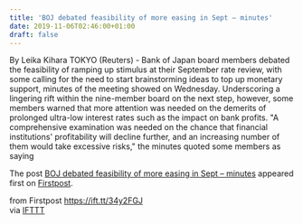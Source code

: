 ```yaml
---
title: 'BOJ debated feasibility of more easing in Sept – minutes'
date: 2019-11-06T02:46:00+01:00
draft: false
---
```


By Leika Kihara TOKYO (Reuters) - Bank of Japan board members debated the feasibility of ramping up stimulus at their September rate review, with some calling for the need to start brainstorming ideas to top up monetary support, minutes of the meeting showed on Wednesday. Underscoring a lingering rift within the nine-member board on the next step, however, some members warned that more attention was needed on the demerits of prolonged ultra-low interest rates such as the impact on bank profits. "A comprehensive examination was needed on the chance that financial institutions' profitability will decline further, and an increasing number of them would take excessive risks," the minutes quoted some members as saying

The post [BOJ debated feasibility of more easing in Sept – minutes](http://www.firstpost.com/business/boj-debated-feasibility-of-more-easing-in-sept-minutes-7607821.html) appeared first on [Firstpost](http://www.firstpost.com).

  
  
from Firstpost https://ift.tt/34y2FGJ  
via [IFTTT](https://ifttt.com/?ref=da&site=blogger)